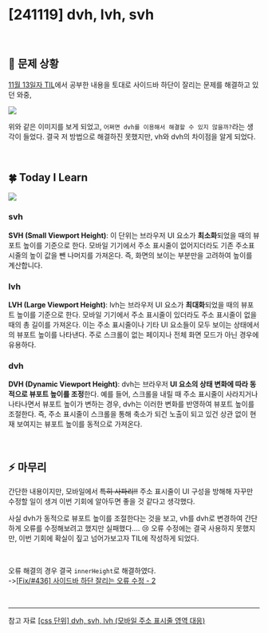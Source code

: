 # [241119] dvh, lvh, svh

</br>

## 🤔 문제 상황

[11월 13일자 TIL](https://github.com/sinji2102/TIL/blob/main/2024-11/%5B241113%5D%20React%20resize%20%EC%9D%B4%EB%B2%A4%ED%8A%B8.md)에서 공부한 내용을 토대로 사이드바 하단이 잘리는 문제를 해결하고 있던 와중,

![](https://velog.velcdn.com/images/sargadi/post/ce33644a-5778-47b9-baa8-79225f4d0421/image.png)

위와 같은 이미지를 보게 되었고, `어쩌면 dvh를 이용해서 해결할 수 있지 않을까?`라는 생각이 들었다.
결국 저 방법으로 해결하진 못했지만, vh와 dvh의 차이점을 알게 되었다.

</br>

## 🍀 Today I Learn

![](https://velog.velcdn.com/images/sargadi/post/ce33644a-5778-47b9-baa8-79225f4d0421/image.png)

### svh

**SVH (Small Viewport Height)**: 이 단위는 브라우저 UI 요소가 **최소화**되었을 때의 뷰포트 높이를 기준으로 한다. 모바일 기기에서 주소 표시줄이 없어지더라도 기존 주소표시줄의 높이 값을 뺀 나머지를 가져온다. 즉, 화면의 보이는 부분만을 고려하여 높이를 계산합니다.

### lvh

**LVH (Large Viewport Height)**: lvh는 브라우저 UI 요소가 **최대화**되었을 때의 뷰포트 높이를 기준으로 한다. 모바일 기기에서 주소 표시줄이 있더라도 주소 표시줄이 없을 때의 총 길이를 가져온다. 이는 주소 표시줄이나 기타 UI 요소들이 모두 보이는 상태에서의 뷰포트 높이를 나타낸다. 주로 스크롤이 없는 페이지나 전체 화면 모드가 아닌 경우에 유용하다.

### dvh

**DVH (Dynamic Viewport Height)**: dvh는 브라우저 **UI 요소의 상태 변화에 따라 동적으로 뷰포트 높이를 조정**한다. 예를 들어, 스크롤을 내릴 때 주소 표시줄이 사라지거나 나타나면서 뷰포트 높이가 변하는 경우, dvh는 이러한 변화를 반영하여 뷰포트 높이를 조절한다. 즉, 주소 표시줄이 스크롤을 통해 축소가 되건 노출이 되고 있건 상관 없이 현재 보여지는 뷰포트 높이를 동적으로 가져온다.

</br>

## ⚡ 마무리

간단한 내용이지만, 모바일에서 ~~특히 사파리!!~~ 주소 표시줄이 UI 구성을 방해해 자꾸만 수정할 일이 생겨 이번 기회에 알아두면 좋을 것 같다고 생각했다.

사실 dvh가 동적으로 뷰포트 높이를 조절한다는 것을 보고, vh를 dvh로 변경하여 간단하게 오류를 수정해보려고 했지만 실패했다.... 😢 오류 수정에는 결국 사용하지 못했지만, 이번 기회에 확실이 짚고 넘어가보고자 TIL에 작성하게 되었다.

</br>

오류 해결의 경우 결국 `innerHeight`로 해결하였다.
</br>
->[[Fix/#436] 사이드바 하단 잘리는 오류 수정 - 2](https://github.com/TEAM-BEAT/BEAT-Client/pull/442)

</br>

---

참고 자료
[\[css 단위\] dvh, svh, lvh (모바일 주소 표시줄 영역 대응)](https://abcdqbbq.tistory.com/104)
